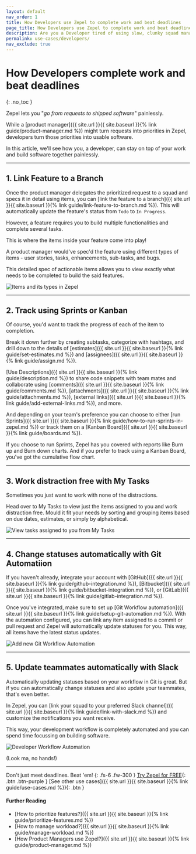 ```yaml
---
layout: default
nav_order: 1
title: How Developers use Zepel to complete work and beat deadlines
page_title: How Developers use Zepel to complete work and beat deadlines
description: Are you a Developer tired of using slow, clunky squad management tools? Learn how you can effortlessly track and beat deadlines with Zepel
permalink: use-cases/developers/
nav_exclude: true
---
```

# How Developers complete work and beat deadlines
{: .no_toc }

Zepel lets you "*go from requests to shipped software*" painlessly.

While a [product manager]({{ site.url }}{{ site.baseurl }}{% link guide/product-manager.md %}) might turn requests into priorities in Zepel, developers turn those priorities into usable software.

In this article, we'll see how you, a developer, can stay on top of your work and build software together painlessly.

---

## 1. Link Feature to a Branch

Once the product manager delegates the prioritized request to a squad and specs it in detail using items, you can [link the feature to a branch]({{ site.url }}{{ site.baseurl }}{% link guide/link-feature-to-branch.md %}). This will automatically update the feature's status from `Todo` to `In Progress`. 

However, a feature requires you to build multiple functionalities and complete several tasks.

This is where the items inside your feature come into play!

A product manager would've spec'd the feature using different types of items - user stories, tasks, enhancements, sub-tasks, and bugs.

This detailed spec of actionable items allows you to view exactly what needs to be completed to build the said features.

![Items and its types in Zepel](/guide/assets/uploads/zepel-items.png "Items in Zepel")

---

## 2. Track using Sprints or Kanban

Of course, you'd want to track the progress of each of the item to completion.

Break it down further by creating subtasks, categorize with hashtags, and drill down to the details of [estimates]({{ site.url }}{{ site.baseurl }}{% link guide/set-estimates.md %}) and [assignees]({{ site.url }}{{ site.baseurl }}{% link guide/assign.md %}). 

[Use Descriptions]({{ site.url }}{{ site.baseurl }}{% link guide/description.md %}) to share code snippets with team mates and collaborate using [comments]({{ site.url }}{{ site.baseurl }}{% link guide/comments.md %}), [attachments]({{ site.url }}{{ site.baseurl }}{% link guide/attachments.md %}), [external links]({{ site.url }}{{ site.baseurl }}{% link guide/add-external-links.md %}), and more.

And depending on your team's preference you can choose to either [run Sprints]({{ site.url }}{{ site.baseurl }}{% link guide/how-to-run-sprints-in-zepel.md %}) or track them on a [Kanban Board]({{ site.url }}{{ site.baseurl }}{% link guide/boards.md %}).

If you choose to run Sprints, Zepel has you covered with reports like Burn up and Burn down charts. And if you prefer to track using a Kanban Board, you've got the cumulative flow chart.

---

## 3. Work distraction free with My Tasks

Sometimes you just want to work with none of the distractions.

Head over to My Tasks to view just the items assigned to you and work distraction free. Mould it fit your needs by sorting and grouping items based on due dates, estimates, or simply by alphabetical.

![View tasks assigned to you from My Tasks](/guide/assets/uploads/zepel-my-tasks.png "My Tasks")

---

## 4. Change statuses automatically with Git Automatiion

If you haven't already, integrate your account with [GitHub]({{ site.url }}{{ site.baseurl }}{% link guide/github-integration.md %}), [Bitbucket]({{ site.url }}{{ site.baseurl }}{% link guide/bitbucket-integration.md %}), or [GitLab]({{ site.url }}{{ site.baseurl }}{% link guide/gitlab-integration.md %}).

Once you've integrated, make sure to set up [Git Workflow automation]({{ site.url }}{{ site.baseurl }}{% link guide/setup-git-automation.md %}). With the automation configured, you can link any item assigned to a commit or pull request and Zepel will automatically update statuses for you. This way, all items have the latest status updates.

![Add new Git Workflow Automation](/guide/assets/uploads/zepel-add-new-git-workflow-automation.png "Git Workflow Automation")

---

## 5. Update teammates automatically with Slack

Automatically updating statuses based on your workflow in Git is great. But if you can automatically change statuses and also update your teammates, that's even better.

In Zepel, you can [link your squad to your preferred Slack channel]({{ site.url }}{{ site.baseurl }}{% link guide/link-with-slack.md %}) and customize the notifications you want receive.

This way, your development workflow is completely automated and you can spend time focussing on building software.

![Developer Workflow Automation](/guide/assets/uploads/zepel-git-developer-workflow.png "Git Workflow Automation")

(Look ma, no hands!)

---

Don't just meet deadlines. Beat 'em!
{: .fs-6 .fw-300 }
[Try Zepel for FREE](https://zepel.io/?utm_source=zepelguide&utm_medium=usecases&utm_campaign=build-together){: .btn .btn-purple } 
[See other use cases]({{ site.url }}{{ site.baseurl }}{% link guide/use-cases.md %}){: .btn }

#### Further Reading
- [How to prioritize features?]({{ site.url }}{{ site.baseurl }}{% link guide/prioritize-features.md %})
- [How to manage workload?]({{ site.url }}{{ site.baseurl }}{% link guide/manage-workload.md %})
- [How Product Managers use Zepel?]({{ site.url }}{{ site.baseurl }}{% link guide/product-manager.md %})